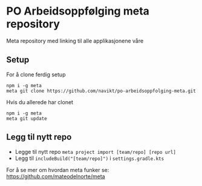 # PO Arbeidsoppfølging meta repository

Meta repository med linking til alle applikasjonene våre

## Setup
For å clone ferdig setup
```
npm i -g meta
meta git clone https://github.com/navikt/po-arbeidsoppfolging-meta.git
```
Hvis du allerede har clonet
```
npm i -g meta
meta git update
```

## Legg til nytt repo
* Legge til nytt repo `meta project import [team/repo] [repo url]`
* Legg til `includeBuild("[team/repo]")` i `settings.gradle.kts`

For å se mer om hvordan meta funker se: https://github.com/mateodelnorte/meta